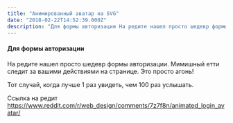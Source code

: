 ```yaml
---
title: "Анимированный аватар на SVG"
date: "2018-02-22T14:52:39.000Z"
description: "Для формы авторизации На редите нашел просто шедевр формы авторизации. Мимишный етти следит за вашими действиями на странице. Эт"
---
```


<h4>Для формы авторизации</h4>
<p>На редите нашел просто шедевр формы авторизации. Мимишный етти следит за вашими действиями на странице. Это просто агонь!</p>
<p>Тот случай, когда лучше 1 раз увидеть, чем 100 раз услышать.</p>

<p>Ссылка на редит <a href="https://www.reddit.com/r/web_design/comments/7z7f8n/animated_login_avatar/" target="_blank" rel="noopener noreferrer">https://www.reddit.com/r/web_design/comments/7z7f8n/animated_login_avatar/</a></p>


